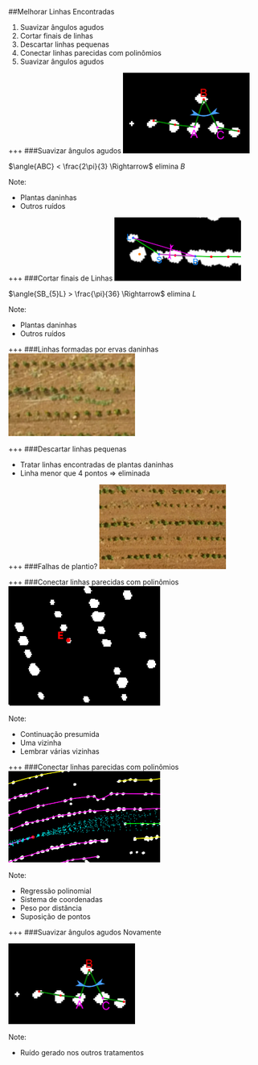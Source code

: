 ##Melhorar Linhas Encontradas
1. Suavizar ângulos agudos
2. Cortar finais de linhas
3. Descartar linhas pequenas
4. Conectar linhas parecidas com polinômios
5. Suavizar ângulos agudos

+++
###Suavizar ângulos agudos
<img alt="Suavização" src="assets/agudo.png" width="50%"/>

$\angle{ABC} < \frac{2\pi}{3} \Rightarrow$ elimina $B$

Note:
- Plantas daninhas
- Outros ruídos

+++
###Cortar finais de Linhas
<img alt="Final de linha" src="assets/ends.png" width="50%"/>

$\angle{SB_{5}L} > \frac{\pi}{36} \Rightarrow$ elimina $L$

Note:
- Plantas daninhas
- Outros ruídos

+++
###Linhas formadas por ervas daninhas
<img alt="Linha extra" src="assets/minilinha.jpg" width="50%"/>

+++
###Descartar linhas pequenas
- Tratar linhas encontradas de plantas daninhas
- Linha menor que 4 pontos $\Rightarrow$ eliminada

+++
###Falhas de plantio?
<img alt="Falhas de plantio" src="assets/gaps.png" width="50%"/>

+++
###Conectar linhas parecidas com polinômios
<img alt="Paralelogramo" src="assets/paralelogramo.gif" width="60%"/>

Note:
- Continuação presumida
- Uma vizinha
- Lembrar várias vizinhas

+++
###Conectar linhas parecidas com polinômios
<img alt="Previsão" src="assets/res2.png" width="60%"/>

Note:
- Regressão polinomial
- Sistema de coordenadas
- Peso por distância
- Suposição de pontos

+++
###Suavizar ângulos agudos
Novamente

<img alt="Suavização" src="assets/agudo.png" width="50%"/>

Note:
- Ruído gerado nos outros tratamentos
